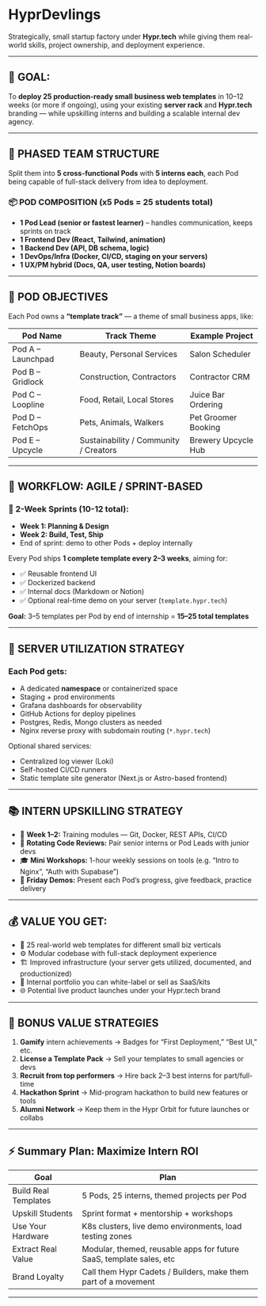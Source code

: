 # HyprDevlings
Strategically, small startup factory under **Hypr.tech** while giving them real-world skills, project ownership, and deployment experience. 

---

## 🔧 GOAL:

To **deploy 25 production-ready small business web templates** in 10–12 weeks (or more if ongoing), using your existing **server rack** and **Hypr.tech** branding — while upskilling interns and building a scalable internal dev agency.

---

## 🧩 PHASED TEAM STRUCTURE

Split them into **5 cross-functional Pods** with **5 interns each**, each Pod being capable of full-stack delivery from idea to deployment.

### 📦 POD COMPOSITION (x5 Pods = 25 students total)

* **1 Pod Lead (senior or fastest learner)** – handles communication, keeps sprints on track
* **1 Frontend Dev (React, Tailwind, animation)**
* **1 Backend Dev (API, DB schema, logic)**
* **1 DevOps/Infra (Docker, CI/CD, staging on your servers)**
* **1 UX/PM hybrid (Docs, QA, user testing, Notion boards)**

---

## 🎯 POD OBJECTIVES

Each Pod owns a **“template track”** — a theme of small business apps, like:

| Pod Name          | Track Theme                           | Example Project     |
| ----------------- | ------------------------------------- | ------------------- |
| Pod A – Launchpad | Beauty, Personal Services             | Salon Scheduler     |
| Pod B – Gridlock  | Construction, Contractors             | Contractor CRM      |
| Pod C – Loopline  | Food, Retail, Local Stores            | Juice Bar Ordering  |
| Pod D – FetchOps  | Pets, Animals, Walkers                | Pet Groomer Booking |
| Pod E – Upcycle   | Sustainability / Community / Creators | Brewery Upcycle Hub |

---

## 🔄 WORKFLOW: AGILE / SPRINT-BASED

### 🔁 2-Week Sprints (10-12 total):

* **Week 1: Planning & Design**
* **Week 2: Build, Test, Ship**
* End of sprint: demo to other Pods + deploy internally

Every Pod ships **1 complete template every 2–3 weeks**, aiming for:

* ✅ Reusable frontend UI
* ✅ Dockerized backend
* ✅ Internal docs (Markdown or Notion)
* ✅ Optional real-time demo on your server (`template.hypr.tech`)

**Goal:** 3–5 templates per Pod by end of internship = **15–25 total templates**

---

## 🔩 SERVER UTILIZATION STRATEGY

### Each Pod gets:

* A dedicated **namespace** or containerized space
* Staging + prod environments
* Grafana dashboards for observability
* GitHub Actions for deploy pipelines
* Postgres, Redis, Mongo clusters as needed
* Nginx reverse proxy with subdomain routing (`*.hypr.tech`)

Optional shared services:

* Centralized log viewer (Loki)
* Self-hosted CI/CD runners
* Static template site generator (Next.js or Astro-based frontend)

---

## 📚 INTERN UPSKILLING STRATEGY

* 📘 **Week 1–2:** Training modules — Git, Docker, REST APIs, CI/CD
* 🧠 **Rotating Code Reviews:** Pair senior interns or Pod Leads with junior devs
* 🎓 **Mini Workshops:** 1-hour weekly sessions on tools (e.g. “Intro to Nginx”, “Auth with Supabase”)
* 🎤 **Friday Demos:** Present each Pod’s progress, give feedback, practice delivery

---

## 💰 VALUE YOU GET:

* 🚀 25 real-world web templates for different small biz verticals
* ⚙️ Modular codebase with full-stack deployment experience
* 🏗️ Improved infrastructure (your server gets utilized, documented, and productionized)
* 💼 Internal portfolio you can white-label or sell as SaaS/kits
* 🌐 Potential live product launches under your Hypr.tech brand

---

## 🧠 BONUS VALUE STRATEGIES

1. **Gamify** intern achievements → Badges for “First Deployment,” “Best UI,” etc.
2. **License a Template Pack** → Sell your templates to small agencies or devs
3. **Recruit from top performers** → Hire back 2–3 best interns for part/full-time
4. **Hackathon Sprint** → Mid-program hackathon to build new features or tools
5. **Alumni Network** → Keep them in the Hypr Orbit for future launches or collabs

---

## ⚡ Summary Plan: Maximize Intern ROI

| Goal                 | Plan                                                                |
| -------------------- | ------------------------------------------------------------------- |
| Build Real Templates | 5 Pods, 25 interns, themed projects per Pod                         |
| Upskill Students     | Sprint format + mentorship + workshops                              |
| Use Your Hardware    | K8s clusters, live demo environments, load testing zones            |
| Extract Real Value   | Modular, themed, reusable apps for future SaaS, template sales, etc |
| Brand Loyalty        | Call them Hypr Cadets / Builders, make them part of a movement      |

---
